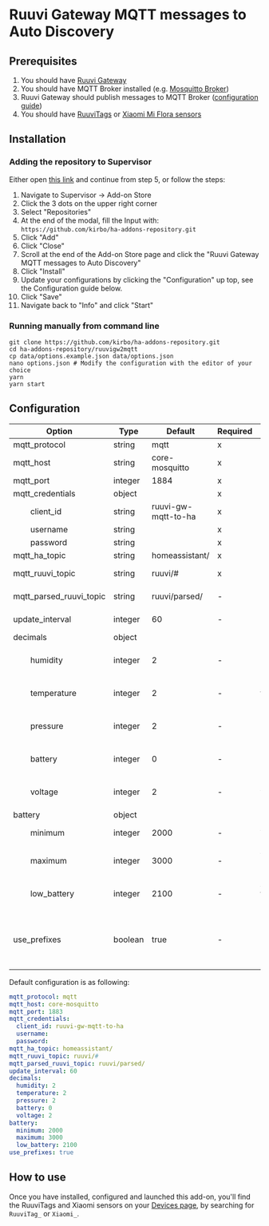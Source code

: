 # Ruuvi Gateway MQTT messages to Auto Discovery

## Prerequisites

1. You should have [Ruuvi Gateway](https://ruuvi.com/gateway/)
2. You should have MQTT Broker installed (e.g. [Mosquitto Broker](https://github.com/home-assistant/addons/blob/master/mosquitto/DOCS.md))
3. Ruuvi Gateway should publish messages to MQTT Broker ([configuration guide](https://ruuvi.com/gateway-config/))
4. You should have [RuuviTags](https://ruuvi.com/ruuvitag/) or [Xiaomi Mi Flora sensors](https://gadget-freakz.com/product/xiaomi-mi-flora-plant-sensor/)


## Installation

### Adding the repository to Supervisor
Either open [this link](https://my.home-assistant.io/redirect/supervisor_add_addon_repository/?repository_url=https%3A%2F%2Fgithub.com%2Fkirbo%2Fha-addons-repository.git) and continue from step 5,
or follow the steps:

1. Navigate to Supervisor -> Add-on Store
2. Click the 3 dots on the upper right corner
3. Select "Repositories"
4. At the end of the modal, fill the Input with: `https://github.com/kirbo/ha-addons-repository.git`
5. Click "Add"
6. Click "Close"
7. Scroll at the end of the Add-on Store page and click the "Ruuvi Gateway MQTT messages to Auto Discovery"
8. Click "Install"
9. Update your configurations by clicking the "Configuration" up top, see the Configuration guide below.
10. Click "Save"
11. Navigate back to "Info" and click "Start"

### Running manually from command line

```shell
git clone https://github.com/kirbo/ha-addons-repository.git
cd ha-addons-repository/ruuvigw2mqtt
cp data/options.example.json data/options.json
nano options.json # Modify the configuration with the editor of your choice
yarn
yarn start
```

## Configuration

|Option|Type|Default|Required|Description|
|------|----|-------|--------|-----------|
|mqtt_protocol|string|mqtt|x|MQTT Broker protocol|
|mqtt_host|string|core-mosquitto|x|MQTT Broker host|
|mqtt_port|integer|1884|x|MQTT Broker port|
|mqtt_credentials|object||x|MQTT Broker credentials object|
|&nbsp;&nbsp;&nbsp;&nbsp;&nbsp;&nbsp;&nbsp;&nbsp;client_id|string|ruuvi-gw-mqtt-to-ha|x|MQTT Broker Client ID|
|&nbsp;&nbsp;&nbsp;&nbsp;&nbsp;&nbsp;&nbsp;&nbsp;username|string||x|MQTT Broker Username|
|&nbsp;&nbsp;&nbsp;&nbsp;&nbsp;&nbsp;&nbsp;&nbsp;password|string||x|MQTT Broker Password|
|mqtt_ha_topic|string|homeassistant/|x|Home Assistant topic|
|mqtt_ruuvi_topic|string|ruuvi/#|x|Topic where you defined Ruuvi Gateway to publish messages|
|mqtt_parsed_ruuvi_topic|string|ruuvi/parsed/|-|Topic where you want this add-on to publish parsed JSON data|
|update_interval|integer|60|-|Interval how often you would like the messages to be parsed|
|decimals|object|||Configurations for decimals|
|&nbsp;&nbsp;&nbsp;&nbsp;&nbsp;&nbsp;&nbsp;&nbsp;humidity|integer|2|-|How many decimals you would want humidity to have.<br>Range: 0 - 4|
|&nbsp;&nbsp;&nbsp;&nbsp;&nbsp;&nbsp;&nbsp;&nbsp;temperature|integer|2|-|How many decimals you would want temperature to have.<br>Range: 0 - 4|
|&nbsp;&nbsp;&nbsp;&nbsp;&nbsp;&nbsp;&nbsp;&nbsp;pressure|integer|2|-|How many decimals you would want pressure to have.<br>Range: 0 - 4|
|&nbsp;&nbsp;&nbsp;&nbsp;&nbsp;&nbsp;&nbsp;&nbsp;battery|integer|0|-|How many decimals you would want battery to have.<br>Range: 0 - 4|
|&nbsp;&nbsp;&nbsp;&nbsp;&nbsp;&nbsp;&nbsp;&nbsp;voltage|integer|2|-|How many decimals you would want voltage to have.<br>Range: 0 - 4|
|battery|object|||Configurations for battery limits|
|&nbsp;&nbsp;&nbsp;&nbsp;&nbsp;&nbsp;&nbsp;&nbsp;minimum|integer|2000|-|At which voltage do you want it to be 0%.<br>Range: 1800 - 2000|
|&nbsp;&nbsp;&nbsp;&nbsp;&nbsp;&nbsp;&nbsp;&nbsp;maximum|integer|3000|-|At which voltage do you want it to be 100%.<br>Range: 3000 - 3400|
|&nbsp;&nbsp;&nbsp;&nbsp;&nbsp;&nbsp;&nbsp;&nbsp;low_battery|integer|2100|-|At which voltage do you want "low battery" to be set on.<br>Range: 2000 - 2500|
|use_prefixes|boolean|true|-|Should the entities contain prefixes or not.<br>E.g.:<br>Enabled: `sensor.ruuvitag_ef09dba67d71_temperature`<br>Disabled: `sensor.ef09dba67d71_temperature`|

Default configuration is as following:
```yaml
mqtt_protocol: mqtt
mqtt_host: core-mosquitto
mqtt_port: 1883
mqtt_credentials:
  client_id: ruuvi-gw-mqtt-to-ha
  username: 
  password: 
mqtt_ha_topic: homeassistant/
mqtt_ruuvi_topic: ruuvi/#
mqtt_parsed_ruuvi_topic: ruuvi/parsed/
update_interval: 60
decimals:
  humidity: 2
  temperature: 2
  pressure: 2
  battery: 0
  voltage: 2
battery:
  minimum: 2000
  maximum: 3000
  low_battery: 2100
use_prefixes: true
```

## How to use

Once you have installed, configured and launched this add-on, you'll find the RuuviTags and Xiaomi sensors on your [Devices page](https://my.home-assistant.io/redirect/devices/),
by searching for `RuuviTag_` or `Xiaomi_`.


